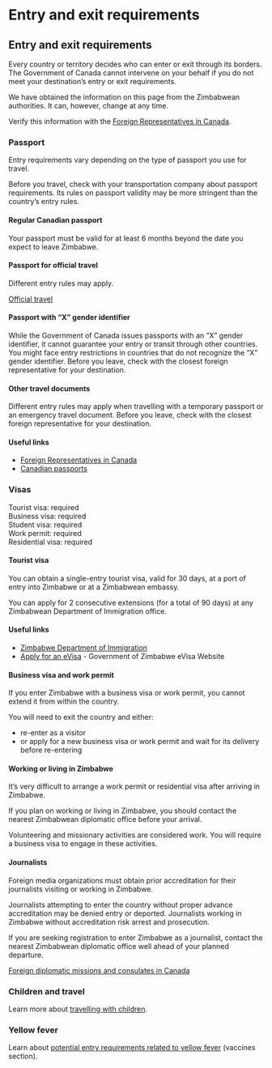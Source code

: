 # Entry and exit requirements

## Entry and exit requirements

Every country or territory decides who can enter or exit through its borders. The Government of Canada cannot intervene on your behalf if you do not meet your destination’s entry or exit requirements.

We have obtained the information on this page from the Zimbabwean authorities. It can, however, change at any time.

Verify this information with the [Foreign Representatives in Canada](https://www.international.gc.ca/protocol-protocole/reps.aspx?lang=eng).

### Passport

Entry requirements vary depending on the type of passport you use for travel.

Before you travel, check with your transportation company about passport requirements. Its rules on passport validity may be more stringent than the country’s entry rules.

#### Regular Canadian passport

Your passport must be valid for at least 6 months beyond the date you expect to leave Zimbabwe.

#### Passport for official travel

Different entry rules may apply.

[Official travel](https://www.canada.ca/en/immigration-refugees-citizenship/services/canadian-passports/official-travel.html)

#### Passport with “X” gender identifier

While the Government of Canada issues passports with an “X” gender identifier, it cannot guarantee your entry or transit through other countries. You might face entry restrictions in countries that do not recognize the “X” gender identifier. Before you leave, check with the closest foreign representative for your destination.

#### Other travel documents

Different entry rules may apply when travelling with a temporary passport or an emergency travel document. Before you leave, check with the closest foreign representative for your destination.

#### Useful links

* [Foreign Representatives in Canada](https://www.international.gc.ca/protocol-protocole/reps.aspx?lang=eng)
* [Canadian passports](http://www.canada.ca/passport)

### Visas

Tourist visa: required  
Business visa: required  
Student visa: required  
Work permit: required  
Residential visa: required

#### Tourist visa

You can obtain a single-entry tourist visa, valid for 30 days, at a port of entry into Zimbabwe or at a Zimbabwean embassy.

You can apply for 2 consecutive extensions (for a total of 90 days) at any Zimbabwean Department of Immigration office.

#### Useful links

* [Zimbabwe Department of Immigration](http://www.zimimmigration.gov.zw/)
* [Apply for an eVisa](https://www.evisa.gov.zw) - Government of Zimbabwe eVisa Website

#### Business visa and work permit

If you enter Zimbabwe with a business visa or work permit, you cannot extend it from within the country.

You will need to exit the country and either:

* re-enter as a visitor
* or apply for a new business visa or work permit and wait for its delivery before re-entering

#### Working or living in Zimbabwe

It’s very difficult to arrange a work permit or residential visa after arriving in Zimbabwe.

If you plan on working or living in Zimbabwe, you should contact the nearest Zimbabwean diplomatic office before your arrival.

Volunteering and missionary activities are considered work. You will require a business visa to engage in these activities.

#### Journalists

Foreign media organizations must obtain prior accreditation for their journalists visiting or working in Zimbabwe.

Journalists attempting to enter the country without proper advance accreditation may be denied entry or deported. Journalists working in Zimbabwe without accreditation risk arrest and prosecution.

If you are seeking registration to enter Zimbabwe as a journalist, contact the nearest Zimbabwean diplomatic office well ahead of your planned departure.

[Foreign diplomatic missions and consulates in Canada](https://www.international.gc.ca/protocol-protocole/reps.aspx?lang=eng)

### Children and travel

Learn more about [travelling with children](http://travel.gc.ca/travelling/children).

### Yellow fever

Learn about [potential entry requirements related to yellow fever](#health) (vaccines section).